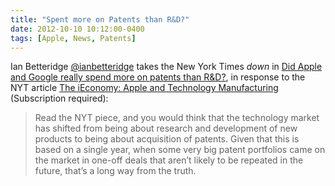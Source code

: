 ```yaml
---
title: "Spent more on Patents than R&D?"
date: 2012-10-10 10:12:00-0400
tags: [Apple, News, Patents]
---
```


Ian Betteridge [@ianbetteridge](http://twitter.com/ianbetteridge) takes the New York Times *down* in [Did Apple and Google really spend more on patents than R&D?](http://www.technovia.co.uk/2012/10/did-apple-and-google-really-spend-more-on-patents-than-rd-yes-but-its-not-all-it-seems.html), in response to the NYT article [The iEconomy: Apple and Technology Manufacturing](http://www.nytimes.com/interactive/business/ieconomy.html) (Subscription required):

> Read the NYT piece, and you would think that the technology market has shifted from being about research and development of new products to being about acquisition of patents. Given that this is based on a single year, when some very big patent portfolios came on the market in one-off deals that aren’t likely to be repeated in the future, that’s a long way from the truth.

